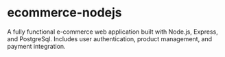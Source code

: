 # ecommerce-nodejs
 A fully functional e-commerce web application built with Node.js, Express, and PostgreSql. Includes user authentication, product management, and payment integration.
